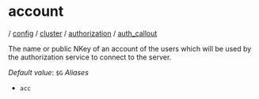 # account

/ [config](reference/server-config/index.md) / [cluster](reference/server-config/config/cluster/index.md) / [authorization](reference/server-config/config/cluster/authorization/index.md) / [auth_callout](reference/server-config/config/cluster/authorization/auth_callout/index.md) 

The name or public NKey of an account of the users which will
be used by the authorization service to connect to the server.

*Default value*: `$G`
*Aliases*
- `acc`

